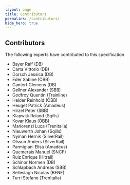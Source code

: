 ```yaml
---
layout: page
title: Contributors
permalink: /contributors/
hide_hero: true
---
```


## Contributors

The following experts have contributed to this specification.

- Bayer Ralf (DB)
- Carta Vittorio (DB)
- Dorsch Jessica (DB)
- Eder Sabine (ÖBB)
- Gantert Clemens (DB)
- Gellner Alexander (SBB)
- Godfroy Quentin (Trainline)
- Heider Reinhold (ÖBB)
- Heuget Patrick (Amadeus)
- Hirzel Peter (SBB)
- Klapwijk Roland (Sqills)
- Kovar Klaus (ÖBB)
- Mariorenzi Luca (TrenItalia)
- Nieuwerth Johan (Sqills)
- Nyman Hernik (SilverRail)
- Olsson Anders (SilverRail)
- Parmigiani Elisa (Amadeus)
- Quemerais Manuel (SNCF)
- Ruiz Enrique (Hitrail)
- Schinor Normen (DB)
- Schlapbach Andreas (SBB)
- Selleslagh Nicolas (BENE)
- Turri Stefano (TrenItalia)